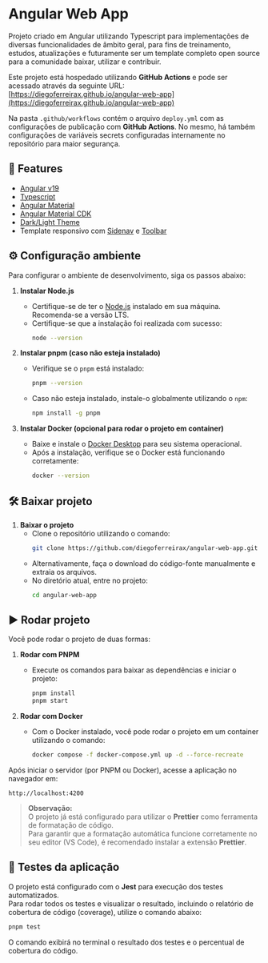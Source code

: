 # Angular Web App

Projeto criado em Angular utilizando Typescript para implementações de diversas funcionalidades de âmbito geral, para fins de treinamento, estudos, atualizações e futuramente ser um template completo open source para a comunidade baixar, utilizar e contribuir.

Este projeto está hospedado utilizando **GitHub Actions** e pode ser acessado através da seguinte URL:  
[https://diegoferreirax.github.io/angular-web-app](https://diegoferreirax.github.io/angular-web-app)    

Na pasta `.github/workflows` contém o arquivo `deploy.yml` com as configurações de publicação com **GitHub Actions**. No mesmo, há também configurações de variáveis secrets configuradas internamente no repositório para maior segurança.     

## 🚀 Features

- [Angular v19](https://angular.dev)
- [Typescript](https://www.typescriptlang.org)
- [Angular Material](https://material.angular.dev/components/categories)
- [Angular Material CDK](https://material.angular.dev/cdk/categories)
- [Dark/Light Theme](https://material.angular.dev/guide/theming#supporting-light-and-dark-mode)
- Template responsivo com [Sidenav](https://material.angular.dev/components/sidenav/overview) e [Toolbar](https://material.angular.dev/components/toolbar/overview)

## ⚙️ Configuração ambiente

Para configurar o ambiente de desenvolvimento, siga os passos abaixo:

1. **Instalar Node.js**
   - Certifique-se de ter o [Node.js](https://nodejs.org/) instalado em sua máquina. Recomenda-se a versão LTS.
   - Certifique-se que a instalação foi realizada com sucesso:
     ```sh
     node --version
     ```

2. **Instalar pnpm (caso não esteja instalado)**
   - Verifique se o `pnpm` está instalado:
     ```sh
     pnpm --version
     ```
   - Caso não esteja instalado, instale-o globalmente utilizando o `npm`:
     ```sh
     npm install -g pnpm
     ```

3. **Instalar Docker (opcional para rodar o projeto em container)**
   - Baixe e instale o [Docker Desktop](https://www.docker.com/products/docker-desktop/) para seu sistema operacional.
   - Após a instalação, verifique se o Docker está funcionando corretamente:
     ```sh
     docker --version
     ```

## 🛠️ Baixar projeto

1. **Baixar o projeto**
   - Clone o repositório utilizando o comando:
     ```sh
     git clone https://github.com/diegoferreirax/angular-web-app.git
     ```
   - Alternativamente, faça o download do código-fonte manualmente e extraia os arquivos.
   - No diretório atual, entre no projeto:
     ```sh
     cd angular-web-app
     ```

## ▶️ Rodar projeto

Você pode rodar o projeto de duas formas:

1. **Rodar com PNPM**   
   - Execute os comandos para baixar as dependências e iniciar o projeto:
     ```sh
     pnpm install
     pnpm start
     ```

2. **Rodar com Docker**
   - Com o Docker instalado, você pode rodar o projeto em um container utilizando o comando:
     ```sh
     docker compose -f docker-compose.yml up -d --force-recreate
     ```

Após iniciar o servidor (por PNPM ou Docker), acesse a aplicação no navegador em:  
```
http://localhost:4200
```

> **Observação:**  
> O projeto já está configurado para utilizar o **Prettier** como ferramenta de formatação de código.  
> Para garantir que a formatação automática funcione corretamente no seu editor (VS Code), é recomendado instalar a extensão **Prettier**.

## 🧪 Testes da aplicação

O projeto está configurado com o **Jest** para execução dos testes automatizados.  
Para rodar todos os testes e visualizar o resultado, incluindo o relatório de cobertura de código (coverage), utilize o comando abaixo:

```sh
pnpm test
```

O comando exibirá no terminal o resultado dos testes e o percentual de cobertura do código.
